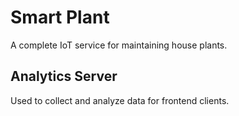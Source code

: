 Smart Plant
=
A complete IoT service for maintaining house plants.
## Analytics Server
Used to collect and analyze data for frontend clients.